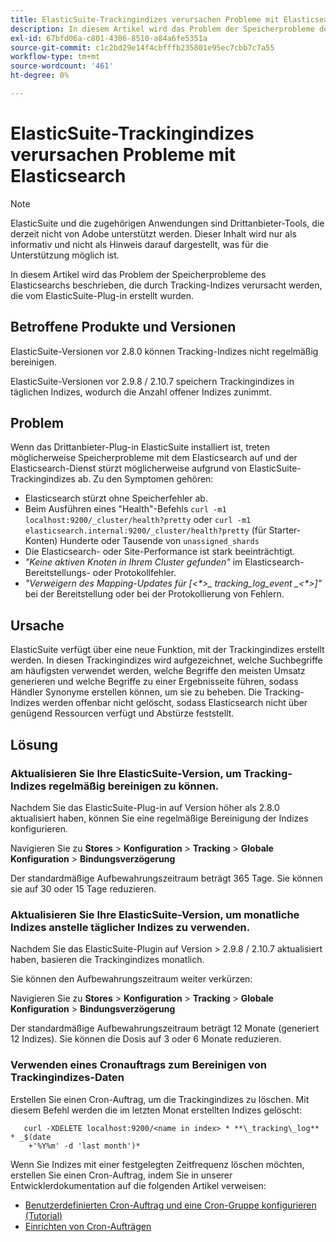 ```yaml
---
title: ElasticSuite-Trackingindizes verursachen Probleme mit Elasticsearch
description: In diesem Artikel wird das Problem der Speicherprobleme des Elasticsearchs beschrieben, die durch Tracking-Indizes verursacht werden, die vom ElasticSuite-Plug-in erstellt wurden.
exl-id: 67bfd06a-c801-4306-8510-a84a6fe5351a
source-git-commit: c1c2bd29e14f4cbfffb235801e95ec7cbb7c7a55
workflow-type: tm+mt
source-wordcount: '461'
ht-degree: 0%

---
```


# ElasticSuite-Trackingindizes verursachen Probleme mit Elasticsearch

>[!NOTE]
>
>ElasticSuite und die zugehörigen Anwendungen sind Drittanbieter-Tools, die derzeit nicht von Adobe unterstützt werden. Dieser Inhalt wird nur als informativ und nicht als Hinweis darauf dargestellt, was für die Unterstützung möglich ist.

In diesem Artikel wird das Problem der Speicherprobleme des Elasticsearchs beschrieben, die durch Tracking-Indizes verursacht werden, die vom ElasticSuite-Plug-in erstellt wurden.

## Betroffene Produkte und Versionen

ElasticSuite-Versionen vor 2.8.0 können Tracking-Indizes nicht regelmäßig bereinigen.

ElasticSuite-Versionen vor 2.9.8 / 2.10.7 speichern Trackingindizes in täglichen Indizes, wodurch die Anzahl offener Indizes zunimmt.

## Problem

Wenn das Drittanbieter-Plug-in ElasticSuite installiert ist, treten möglicherweise Speicherprobleme mit dem Elasticsearch auf und der Elasticsearch-Dienst stürzt möglicherweise aufgrund von ElasticSuite-Trackingindizes ab. Zu den Symptomen gehören:

* Elasticsearch stürzt ohne Speicherfehler ab.
* Beim Ausführen eines &quot;Health&quot;-Befehls `curl -m1 localhost:9200/_cluster/health?pretty` oder `curl -m1 elasticsearch.internal:9200/_cluster/health?pretty` (für Starter-Konten) Hunderte oder Tausende von `unassigned_shards`
* Die Elasticsearch- oder Site-Performance ist stark beeinträchtigt.
* *&quot;Keine aktiven Knoten in Ihrem Cluster gefunden&quot;* im Elasticsearch-Bereitstellungs- oder Protokollfehler.
* *&quot;Verweigern des Mapping-Updates für [&lt;\*>_ tracking_log_event _&lt;\*>]&quot;* bei der Bereitstellung oder bei der Protokollierung von Fehlern.

## Ursache

ElasticSuite verfügt über eine neue Funktion, mit der Trackingindizes erstellt werden. In diesen Trackingindizes wird aufgezeichnet, welche Suchbegriffe am häufigsten verwendet werden, welche Begriffe den meisten Umsatz generieren und welche Begriffe zu einer Ergebnisseite führen, sodass Händler Synonyme erstellen können, um sie zu beheben. Die Tracking-Indizes werden offenbar nicht gelöscht, sodass Elasticsearch nicht über genügend Ressourcen verfügt und Abstürze feststellt.

## Lösung

### Aktualisieren Sie Ihre ElasticSuite-Version, um Tracking-Indizes regelmäßig bereinigen zu können.

Nachdem Sie das ElasticSuite-Plug-in auf Version höher als 2.8.0 aktualisiert haben, können Sie eine regelmäßige Bereinigung der Indizes konfigurieren.

Navigieren Sie zu **Stores** > **Konfiguration** > **Tracking** > **Globale Konfiguration** > **Bindungsverzögerung**

Der standardmäßige Aufbewahrungszeitraum beträgt 365 Tage. Sie können sie auf 30 oder 15 Tage reduzieren.

### Aktualisieren Sie Ihre ElasticSuite-Version, um monatliche Indizes anstelle täglicher Indizes zu verwenden.

Nachdem Sie das ElasticSuite-Plugin auf Version > 2.9.8 / 2.10.7 aktualisiert haben, basieren die Trackingindizes monatlich.

Sie können den Aufbewahrungszeitraum weiter verkürzen:

Navigieren Sie zu **Stores** > **Konfiguration** > **Tracking** > **Globale Konfiguration** > **Bindungsverzögerung**

Der standardmäßige Aufbewahrungszeitraum beträgt 12 Monate (generiert 12 Indizes). Sie können die Dosis auf 3 oder 6 Monate reduzieren.

### Verwenden eines Cronauftrags zum Bereinigen von Trackingindizes-Daten

Erstellen Sie einen Cron-Auftrag, um die Trackingindizes zu löschen. Mit diesem Befehl werden die im letzten Monat erstellten Indizes gelöscht:

```
   curl -XDELETE localhost:9200/<name in index> * **\_tracking\_log** * _$(date
    +'%Y%m' -d 'last month')*
```

Wenn Sie Indizes mit einer festgelegten Zeitfrequenz löschen möchten, erstellen Sie einen Cron-Auftrag, indem Sie in unserer Entwicklerdokumentation auf die folgenden Artikel verweisen:

* [Benutzerdefinierten Cron-Auftrag und eine Cron-Gruppe konfigurieren (Tutorial)](https://devdocs.magento.com/guides/v2.3/config-guide/cron/custom-cron-tut.html)
* [Einrichten von Cron-Aufträgen](https://devdocs.magento.com/guides/v2.3/cloud/configure/setup-cron-jobs.html)
